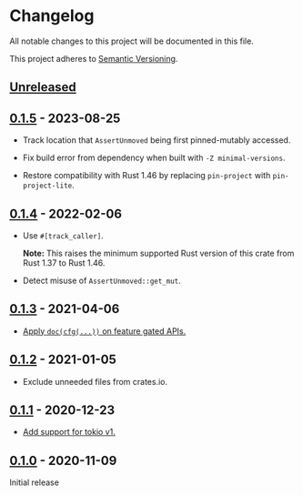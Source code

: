# Changelog

All notable changes to this project will be documented in this file.

This project adheres to [Semantic Versioning](https://semver.org).

<!--
Note: In this file, do not use the hard wrap in the middle of a sentence for compatibility with GitHub comment style markdown rendering.
-->

## [Unreleased]

## [0.1.5] - 2023-08-25

- Track location that `AssertUnmoved` being first pinned-mutably accessed.

- Fix build error from dependency when built with `-Z minimal-versions`.

- Restore compatibility with Rust 1.46 by replacing `pin-project` with `pin-project-lite`.

## [0.1.4] - 2022-02-06

- Use `#[track_caller]`.

  **Note:** This raises the minimum supported Rust version of this crate from Rust 1.37 to Rust 1.46.

- Detect misuse of `AssertUnmoved::get_mut`.

## [0.1.3] - 2021-04-06

- [Apply `doc(cfg(...))` on feature gated APIs.](https://github.com/taiki-e/assert-unmoved/pull/3)

## [0.1.2] - 2021-01-05

- Exclude unneeded files from crates.io.

## [0.1.1] - 2020-12-23

- [Add support for tokio v1.](https://github.com/taiki-e/assert-unmoved/pull/2)

## [0.1.0] - 2020-11-09

Initial release

[Unreleased]: https://github.com/taiki-e/assert-unmoved/compare/v0.1.5...HEAD
[0.1.5]: https://github.com/taiki-e/assert-unmoved/compare/v0.1.4...v0.1.5
[0.1.4]: https://github.com/taiki-e/assert-unmoved/compare/v0.1.3...v0.1.4
[0.1.3]: https://github.com/taiki-e/assert-unmoved/compare/v0.1.2...v0.1.3
[0.1.2]: https://github.com/taiki-e/assert-unmoved/compare/v0.1.1...v0.1.2
[0.1.1]: https://github.com/taiki-e/assert-unmoved/compare/v0.1.0...v0.1.1
[0.1.0]: https://github.com/taiki-e/assert-unmoved/releases/tag/v0.1.0
